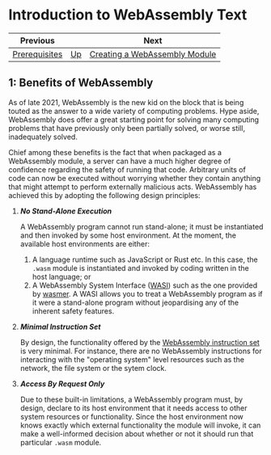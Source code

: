 # Introduction to WebAssembly Text

| Previous | | Next
|---|---|---
| [Prerequisites](../00/) | [Up](/chriswhealy/introduction-to-web-assembly-text) | [Creating a WebAssembly Module](../02/)

## 1: Benefits of WebAssembly

As of late 2021, WebAssembly is the new kid on the block that is being touted as the answer to a wide variety of computing problems.  Hype aside, WebAssembly does offer a great starting point for solving many computing problems that have previously only been partially solved, or worse still, inadequately solved.

Chief among these benefits is the fact that when packaged as a WebAssembly module, a server can have a much higher degree of confidence regarding the safety of running that code.  Arbitrary units of code can now be executed without worrying whether they contain anything that might attempt to perform externally malicious acts.  WebAssembly has achieved this by adopting the following design principles:

1. ***No Stand-Alone Execution***

   A WebAssembly program cannot run stand-alone; it must be instantiated and then invoked by some host environment.  At the moment, the available host environments are either:
   1. A language runtime such as JavaScript or Rust etc.  In this case, the `.wasm` module is instantiated and invoked by coding written in the host language; or
   1. A WebAssembly System Interface ([WASI](https://wasi.dev/)) such as the one provided by [wasmer](https://wasmer.io).  A WASI allows you to treat a WebAssembly program as if it were a stand-alone program without jeopardising any of the inherent safety features.<br>

1. ***Minimal Instruction Set***

   By design, the functionality offered by the [WebAssembly instruction set](https://pengowray.github.io/wasm-ops/) is very minimal.  For instance, there are no WebAssembly instructions for interacting with the "operating system" level resources such as the network, the file system or the sytem clock.

1. ***Access By Request Only***

   Due to these built-in limitations, a WebAssembly program must, by design, declare to its host environment that it needs access to other system resources or functionality.  Since the host environment now knows exactly which external functionality the module will invoke, it can make a well-informed decision about whether or not it should run that particular `.wasm` module.
